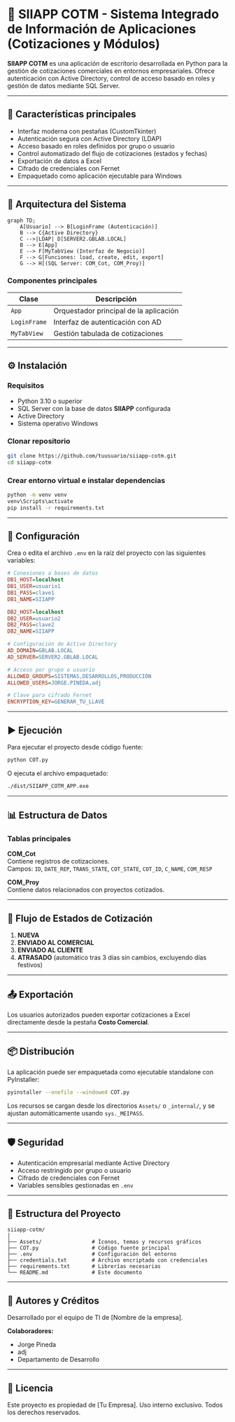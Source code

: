 # 🧾 SIIAPP COTM - Sistema Integrado de Información de Aplicaciones (Cotizaciones y Módulos)

**SIIAPP COTM** es una aplicación de escritorio desarrollada en Python para la gestión de cotizaciones comerciales en entornos empresariales. Ofrece autenticación con Active Directory, control de acceso basado en roles y gestión de datos mediante SQL Server.

---

## 📌 Características principales

- Interfaz moderna con pestañas (CustomTkinter)
- Autenticación segura con Active Directory (LDAP)
- Acceso basado en roles definidos por grupo o usuario
- Control automatizado del flujo de cotizaciones (estados y fechas)
- Exportación de datos a Excel
- Cifrado de credenciales con Fernet
- Empaquetado como aplicación ejecutable para Windows

---

## 🧱 Arquitectura del Sistema

```mermaid
graph TD;
    A[Usuario] --> B[LoginFrame (Autenticación)]
    B --> C{Active Directory}
    C -->|LDAP| D[SERVER2.GBLAB.LOCAL]
    B --> E[App]
    E --> F[MyTabView (Interfaz de Negocio)]
    F --> G[Funciones: load, create, edit, export]
    G --> H[(SQL Server: COM_Cot, COM_Proy)]
```

### Componentes principales

| Clase         | Descripción                              |
|---------------|------------------------------------------|
| `App`         | Orquestador principal de la aplicación   |
| `LoginFrame`  | Interfaz de autenticación con AD         |
| `MyTabView`   | Gestión tabulada de cotizaciones         |

---

## ⚙️ Instalación

### Requisitos

- Python 3.10 o superior  
- SQL Server con la base de datos **SIIAPP** configurada  
- Active Directory  
- Sistema operativo Windows  

### Clonar repositorio

```bash
git clone https://github.com/tuusuario/siiapp-cotm.git
cd siiapp-cotm
```

### Crear entorno virtual e instalar dependencias

```bash
python -m venv venv
venv\Scripts\activate
pip install -r requirements.txt
```

---

## 🔐 Configuración

Crea o edita el archivo `.env` en la raíz del proyecto con las siguientes variables:

```ini
# Conexiones a bases de datos
DB1_HOST=localhost
DB1_USER=usuario1
DB1_PASS=clave1
DB1_NAME=SIIAPP

DB2_HOST=localhost
DB2_USER=usuario2
DB2_PASS=clave2
DB2_NAME=SIIAPP

# Configuración de Active Directory
AD_DOMAIN=GBLAB.LOCAL
AD_SERVER=SERVER2.GBLAB.LOCAL

# Acceso por grupo o usuario
ALLOWED_GROUPS=SISTEMAS,DESARROLLOS,PRODUCCION
ALLOWED_USERS=JORGE.PINEDA,adj

# Clave para cifrado Fernet
ENCRYPTION_KEY=GENERAR_TU_LLAVE
```

---

## ▶️ Ejecución

Para ejecutar el proyecto desde código fuente:

```bash
python COT.py
```

O ejecuta el archivo empaquetado:

```bash
./dist/SIIAPP_COTM_APP.exe
```

---

## 📊 Estructura de Datos

### Tablas principales

**COM_Cot**  
Contiene registros de cotizaciones.  
Campos: `ID`, `DATE_REP`, `TRANS_STATE`, `COT_STATE`, `COT_ID`, `C_NAME`, `COM_RESP`

**COM_Proy**  
Contiene datos relacionados con proyectos cotizados.

---

## 🔄 Flujo de Estados de Cotización

1. **NUEVA**
2. **ENVIADO AL COMERCIAL**
3. **ENVIADO AL CLIENTE**
4. **ATRASADO** (automático tras 3 días sin cambios, excluyendo días festivos)

---

## 📤 Exportación

Los usuarios autorizados pueden exportar cotizaciones a Excel directamente desde la pestaña **Costo Comercial**.

---

## 📦 Distribución

La aplicación puede ser empaquetada como ejecutable standalone con PyInstaller:

```bash
pyinstaller --onefile --windowed COT.py
```

Los recursos se cargan desde los directorios `Assets/` o `_internal/`, y se ajustan automáticamente usando `sys._MEIPASS`.

---

## 🛡️ Seguridad

- Autenticación empresarial mediante Active Directory  
- Acceso restringido por grupo o usuario  
- Cifrado de credenciales con Fernet  
- Variables sensibles gestionadas en `.env`

---

## 📁 Estructura del Proyecto

```
siiapp-cotm/
│
├── Assets/                # Íconos, temas y recursos gráficos
├── COT.py                 # Código fuente principal
├── .env                   # Configuración del entorno
├── credentials.txt        # Archivo encriptado con credenciales
├── requirements.txt       # Librerías necesarias
└── README.md              # Este documento
```

---

## 👥 Autores y Créditos

Desarrollado por el equipo de TI de [Nombre de la empresa].

**Colaboradores:**
- Jorge Pineda  
- adj  
- Departamento de Desarrollo  

---

## 📄 Licencia

Este proyecto es propiedad de [Tu Empresa]. Uso interno exclusivo. Todos los derechos reservados.
